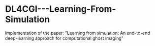 # DL4CGI---Learning-From-Simulation
Implementation of the paper: "Learning from simulation: An end-to-end deep-learning approach for computational ghost imaging"
